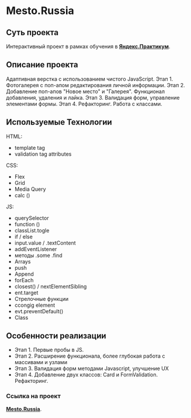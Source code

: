 # Mesto.Russia
## Cуть проекта
Интерактивный проект в рамках обучения в [**Яндекс.Практикум**](https://practicum.yandex.ru/).

## Описание проекта
Адаптивная верстка с использованием чистого JavaScript.
Этап 1. Фотогалерея с поп-апом редактирования личной информации.
Этап 2. Добавление поп-апов "Новое место" и "Галерея". Функционал добавления, удаления и лайка.
Этап 3. Валидация форм, управление элементами формы.
Этап 4. Рефакторинг. Работа с классами.

## Используемые Технологии
HTML:
* template tag
* validation tag attributes

CSS:
* Flex
* Grid
* Media Query
* calc ()

JS:
* querySelector
* function ()
* classList.togle
* if / else
* input.value / .textContent
* addEventListener
* методы .some .find
* Arrays
* push
* Append
* forEach
* closest() / nextElementSibling
* ent.target
* Стрелочные функции
* ccongig element
* evt.preventDefault()
* Class



## Особенности реализации
* Этап 1. Первые пробы в JS.
* Этап 2. Расширение функционала, более глубокая работа с массивами и узлами
* Этап 3. Валидация форм методами Javascript, улучшение UX
* Этап 4. Добавление двух классов: Card и FormValidation. Рефакторинг.

### Cсылка на проект
[**Mesto.Russia**](https://uncleshneerson.github.io/mesto/).
